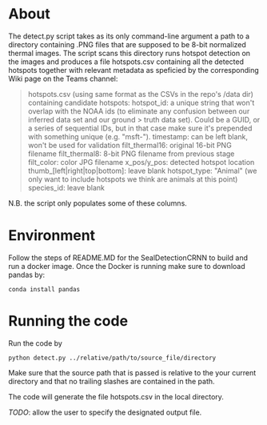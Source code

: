 # About 

The detect.py script takes as its only command-line argument a path to a directory containing .PNG files that are supposed to be 8-bit normalized thermal images. The script scans this directory runs hotspot detection on the images and produces a file hotspots.csv containing all the detected hotspots together with relevant metadata as speficied by the corresponding Wiki page on the Teams channel:

> hotspots.csv (using same format as the CSVs in the repo's /data dir) containing candidate hotspots:
> hotspot_id: a unique string that won't overlap with the NOAA ids (to eliminate any confusion between our inferred data set and our ground > truth data set). Could be a GUID, or a series of sequential IDs, but in that case make sure it's prepended with something unique (e.g. "msft-").
> timestamp: can be left blank, won't be used for validation
> filt_thermal16: original 16-bit PNG filename
> filt_thermal8: 8-bit PNG filename from previous stage
> filt_color: color JPG filename
> x_pos/y_pos: detected hotspot location
> thumb_[left|right|top|bottom]: leave blank
> hotspot_type: "Animal" (we only want to include hotspots we think are animals at this point)
> species_id: leave blank

N.B. the script only populates some of these columns.

# Environment

Follow the steps of README.MD for the SealDetectionCRNN to build and run a docker image. Once the Docker is running make sure to download pandas by:

```
conda install pandas
```

# Running the code

Run the code by 

```
python detect.py ../relative/path/to/source_file/directory
```

Make sure that the source path that is passed is relative to the your current directory and that no trailing slashes are contained in the path. 

The code will generate the file hotspots.csv in the local directory. 

*TODO*: allow the user to specify the designated output file. 


